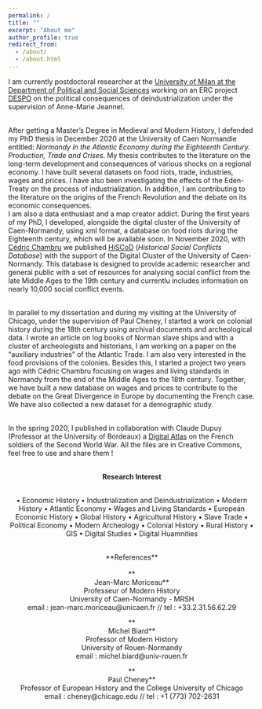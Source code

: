```yaml
---
permalink: /
title: ""
excerpt: "About me"
author_profile: true
redirect_from: 
  - /about/
  - /about.html
---
```



I am currently postdoctoral researcher at the [University of Milan at the Department of Political and Social Sciences](https://www.unimi.it/en/ugov/person/paul-maneuvrier) working on an ERC project [DESPO](https://cordis.europa.eu/project/id/853033/fr) on the political consequences of deindustrialization under the supervision of Anne-Marie Jeannet. 

<br>After getting a Master’s Degree in Medieval and Modern History, I defended my PhD thesis in December 2020 at the University of Caen Normandie entitled: _Normandy in the Atlantic Economy during the Eighteenth Century. Production, Trade and Crises_. My thesis contributes to the literature on the long-term development and consequences of various shocks on a regional economy. I have built several datasets on food riots, trade, industries, wages and prices. I have also been investigating the effects of the Eden-Treaty on the process of industrialization. In addition, I am contributing to the literature on the origins of the French Revolution and the debate on its economic consequences.
<br>I am also a data enthusiast and a map creator addict. During the first years of my PhD, I developed, alongside the digital cluster of the University of Caen-Normandy, using xml format, a database on food riots during the Eighteenth century, which will be available soon. In November 2020, with [Cédric Chambru](https://cedricchambru.github.io/) we published [HiSCoD](https://www.unicaen.fr/hiscod/) (_Historical Social Conflicts Database_) with the support of the Digital Cluster of the University of Caen-Normandy. This database is designed to provide academic researcher and general public with a set of resources for analysing social conflict from the late Middle Ages to the 19th century and currentlu includes information on nearly 10,000 social conflict events. 

<br>In parallel to my dissertation and during my visiting at the University of Chicago, under the supervision of Paul Cheney, I started a work on colonial history during the 18th century using archival documents and archeological data. I wrote an article on log books of Norman slave ships and with a cluster of archeologists and historians, I am working on a paper on the “auxiliary industries” of the Atlantic Trade. I am also very interested in the food provisions of the colonies.
Besides this, I started a project two years ago with Cédric Chambru focusing on wages and living standards in Normandy from the end of the Middle Ages to the 18th century. Together, we have built a new database on wages and prices to contribute to the debate on the Great Divergence in Europe by documenting the French case. We have also collected a new dataset for a demographic study.

<br>In the spring 2020, I published in collaboration with Claude Dupuy (Professor at the University of Bordeaux) a [Digital Atlas](https://mortsoublies.fr/) on the French soldiers of the Second World War. All the files are in Creative Commons, feel free to use and share them !
<br></br>
**<p align="center">Research Interest**
<br></br>
<p align="center">• Economic History • Industrialization and Deindustrialization • Modern History • Atlantic Economy • Wages and Living Standards • European Economic History
• Global History • Agricultural History • Slave Trade
• Political Economy  • Modern Archeology • Colonial History
• Rural History • GIS • Digital Studies • Digital Huamnities
  <br></br></p>

<p align="center">
**References** 
<br></br>
**<br>Jean-Marc Moriceau**
<br>Professeur of Modern History 
<br>University of Caen-Normandy - MRSH
<br>email : jean-marc.moriceau@unicaen.fr // tel : +33.2.31.56.62.29
<p align="center">
**<br>Michel Biard**
<br>Professor of Modern History 
<br>University of Rouen-Normandy
<br>email : michel.biard@univ-rouen.fr</br>
<p align="center">
**<br>Paul Cheney**
<br>Professor of European History and the College University of Chicago
<br>email : cheney@chicago.edu // tel : +1 (773) 702-2631</br></p>

